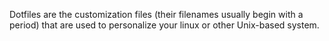 Dotfiles are the customization files (their filenames usually begin with a period) that are used to personalize your linux or other Unix-based system.
